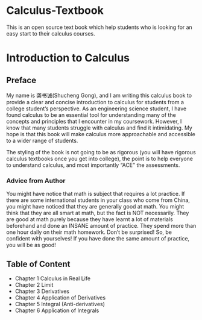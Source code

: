 # Calculus-Textbook
This is an open source text book which help students who is looking for an easy start to their calculus courses.
# Introduction to Calculus

## Preface

My name is 龚书诚(Shucheng Gong), and I am writing this calculus book to provide a clear and concise introduction to calculus for students from a college student’s perspective. As an engineering science student, I have found calculus to be an essential tool for understanding many of the concepts and principles that I encounter in my coursework. However, I know that many students struggle with calculus and find it intimidating. My hope is that this book will make calculus more approachable and accessible to a wider range of students.

The styling of the book is not going to be as rigorous (you will have rigorous calculus textbooks once you get into college), the point is to help everyone to understand calculus, and most importantly “ACE” the assessments.

### Advice from Author

You might have notice that math is subject that requires a lot practice. If there are some international students in your class who come from China, you might have noticed that they are generally good at math. You might think that they are all smart at math, but the fact is NOT necessarily. They are good at math purely because they have learnt a lot of materials beforehand and done an INSANE amount of practice. They spend more than one hour daily on their math homework. Don’t be surprised! So, be confident with yourselves! If you have done the same amount of practice, you will be as good!

## Table of Content

- Chapter 1 Calculus in Real Life
- Chapter 2 Limit
- Chapter 3 Derivatives
- Chapter 4 Application of Derivatives
- Chapter 5 Integral (Anti-derivatives)
- Chapter 6 Application of Integrals
